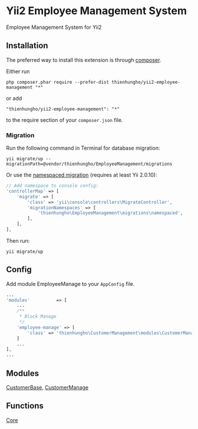 Yii2 Employee Management System
====================
Employee Management System for Yii2

Installation
------------

The preferred way to install this extension is through [composer](http://getcomposer.org/download/).

Either run

```
php composer.phar require --prefer-dist thienhungho/yii2-employee-management "*"
```

or add

```
"thienhungho/yii2-employee-management": "*"
```

to the require section of your `composer.json` file.

### Migration

Run the following command in Terminal for database migration:

```
yii migrate/up --migrationPath=@vendor/thienhungho/EmployeeManagement/migrations
```

Or use the [namespaced migration](http://www.yiiframework.com/doc-2.0/guide-db-migrations.html#namespaced-migrations) (requires at least Yii 2.0.10):

```php
// Add namespace to console config:
'controllerMap' => [
    'migrate' => [
        'class' => 'yii\console\controllers\MigrateController',
        'migrationNamespaces' => [
            'thienhungho\EmployeeManagement\migrations\namespaced',
        ],
    ],
],
```

Then run:
```
yii migrate/up
```

Config
------------

Add module EmployeeManage to your `AppConfig` file.

```php
...
'modules'          => [
    ...
    /**
     * Block Manage
     */
    'employee-manage' => [
        'class' => 'thienhungho\CustomerManagement\modules\CustomerManage\CustomerManagerModule',
    ]
    ...
],
...
```

Modules
------------

[CustomerBase](https://github.com/thienhungho/yii2-customer-management/tree/master/src/modules/CustomerBase), [CustomerManage](https://github.com/thienhungho/yii2-customer-management/tree/master/src/modules/CustomerManage)

Functions
------------

[Core](https://github.com/thienhungho/yii2-customer-management/tree/master/src/functions/core.php)